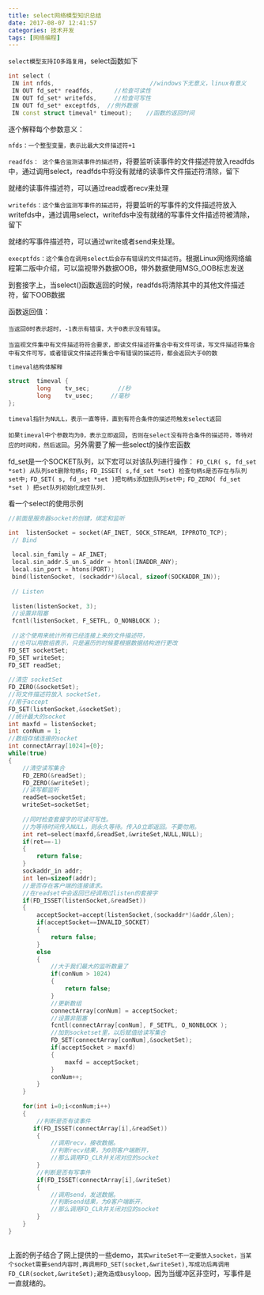 ```yaml
---
title: select网络模型知识总结
date: 2017-08-07 12:41:57
categories: 技术开发
tags: [网络编程]
---
```

`select模型支持IO多路复用`，select函数如下
``` cpp
int select (
 IN int nfds,                           //windows下无意义，linux有意义
 IN OUT fd_set* readfds,      //检查可读性
 IN OUT fd_set* writefds,     //检查可写性
 IN OUT fd_set* exceptfds,  //例外数据
 IN const struct timeval* timeout);    //函数的返回时间
```
逐个解释每个参数意义：

`nfds：一个整型变量，表示比最大文件描述符+1`

`readfds： 这个集合监测读事件的描述符`，将要监听读事件的文件描述符放入readfds中，通过调用select，readfds中将没有就绪的读事件文件描述符清除，留下

就绪的读事件描述符，可以通过read或者recv来处理

`writefds：这个集合监测写事件的描述符`，将要监听的写事件的文件描述符放入writefds中，通过调用select，writefds中没有就绪的写事件文件描述符被清除，留下

就绪的写事件描述符，可以通过write或者send来处理。
<!--more-->

`execptfds：这个集合在调用select后会存有错误的文件描述符`。根据Linux网络网络编程第二版中介绍，可以监视带外数据OOB，带外数据使用MSG_OOB标志发送

到套接字上，当select()函数返回的时候，readfds将清除其中的其他文件描述符，留下OOB数据

函数返回值：

`当返回0时表示超时，-1表示有错误，大于0表示没有错误`。

`当监视文件集中有文件描述符符合要求，即读文件描述符集合中有文件可读，写文件描述符集合中有文件可写，或者错误文件描述符集合中有错误的描述符，都会返回大于0的数`
 
``` cpp
timeval结构体解释

struct  timeval {
        long    tv_sec;        //秒
        long    tv_usec;     //毫秒
};
```
`timeval指针为NULL，表示一直等待，直到有符合条件的描述符触发select返回`

`如果timeval中个参数均为0，表示立即返回`，`否则在select没有符合条件的描述符，等待对应的时间和，然后返回`。另外需要了解一些select的操作宏函数

fd_set是一个SOCKET队列，以下宏可以对该队列进行操作：
`FD_CLR( s, fd_set *set) 从队列set删除句柄s;`
`FD_ISSET( s,fd_set *set) 检查句柄s是否存在与队列set中;`
`FD_SET( s, fd_set *set )把句柄s添加到队列set中;`
`FD_ZERO( fd_set *set ) 把set队列初始化成空队列.`

看一个select的使用示例

``` cpp
//前面是服务器socket的创建，绑定和监听

int  listenSocket = socket(AF_INET, SOCK_STREAM, IPPROTO_TCP);     
 // Bind     
  
 local.sin_family = AF_INET;     
 local.sin_addr.S_un.S_addr = htonl(INADDR_ANY);     
 local.sin_port = htons(PORT);     
 bind(listenSocket, (sockaddr*)&local, sizeof(SOCKADDR_IN));     
  
 // Listen     
  
 listen(listenSocket, 3);
 //设置非阻塞
 fcntl(listenSocket, F_SETFL, O_NONBLOCK );
 
 //这个使用来统计所有已经连接上来的文件描述符，
 //也可以用数组表示，只是遍历的时候要根据数据结构进行更改
FD_SET socketSet;  
FD_SET writeSet;  
FD_SET readSet;
 
//清空 socketSet
FD_ZERO(&socketSet);
//将文件描述符放入 socketSet，
//用于accept  
FD_SET(listenSocket,&socketSet); 
//统计最大的socket 
int maxfd = listenSocket;
int conNum = 1;
//数组存储连接的socket
int connectArray[1024]={0};
while(true)  
{  
    //清空读写集合
    FD_ZERO(&readSet);  
    FD_ZERO(&writeSet);  
    //读写都监听
    readSet=socketSet;  
    writeSet=socketSet;  
  
    //同时检查套接字的可读可写性。 
    //为等待时间传入NULL，则永久等待。传入0立即返回。不要勿用。
    int ret=select(maxfd,&readSet,&writeSet,NULL,NULL);  
    if(ret==-1)  
    {  
        return false;  
    }  
    sockaddr_in addr;  
    int len=sizeof(addr);  
    //是否存在客户端的连接请求。  
    //在readset中会返回已经调用过listen的套接字
    if(FD_ISSET(listenSocket,&readSet))
    {  
        acceptSocket=accept(listenSocket,(sockaddr*)&addr,&len);  
        if(acceptSocket==INVALID_SOCKET)  
        {  
            return false;  
        }  
        else  
        {  
            //大于我们最大的监听数量了
            if(conNum > 1024)
            {
                return false;
            }
            //更新数组
            connectArray[conNum] = acceptSocket;
            //设置非阻塞
            fcntl(connectArray[conNum], F_SETFL, O_NONBLOCK );
            //加到socketset里，以后赋值给读写集合
            FD_SET(connectArray[conNum],&socketSet);
            if(acceptSocket > maxfd)
            {
                maxfd = acceptSocket;
            }
            conNum++;
        }  
    }  
  
    for(int i=0;i<conNum;i++)  
    {  
        //判断是否有读事件
       if(FD_ISSET(connectArray[i],&readSet))  
        {  
            //调用recv，接收数据。  
            //判断recv结果，为0则客户端断开，
            //那么调用FD_CLR并关闭对应的socket
        }  
        //判断是否有写事件
        if(FD_ISSET(connectArray[i],&writeSet)  
        {  
            //调用send，发送数据。
            //判断send结果，为0客户端断开，
            //那么调用FD_CLR并关闭对应的socket    
        }  
    }  
}  
 
```
 

上面的例子结合了网上提供的一些demo，`其实writeSet不一定要放入socket，当某个socket需要send内容时,再调用FD_SET(socket,&writeSet),写成功后再调用FD_CLR(socket,&writeSet);避免造成busyloop，`因为当缓冲区非空时，写事件是一直就绪的。

